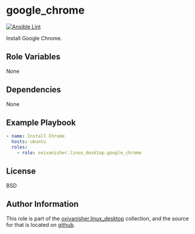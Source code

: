 google_chrome
==========
[![Ansible Lint](https://github.com/oxivanisher/role-google_chrome/actions/workflows/ansible-lint.yml/badge.svg)](https://github.com/oxivanisher/role-google_chrome/actions/workflows/ansible-lint.yml)

Install Google Chrome.

Role Variables
--------------

None

Dependencies
------------

None

Example Playbook
----------------
```yaml
- name: Install Chrome
  hosts: ubuntu
  roles:
    - role: oxivanisher.linux_desktop.google_chrome
```

License
-------

BSD

Author Information
------------------

This role is part of the [oxivanisher.linux_desktop](https://galaxy.ansible.com/ui/repo/published/oxivanisher/linux_desktop/) collection, and the source for that is located on [github](https://github.com/oxivanisher/collection-linux_desktop).
